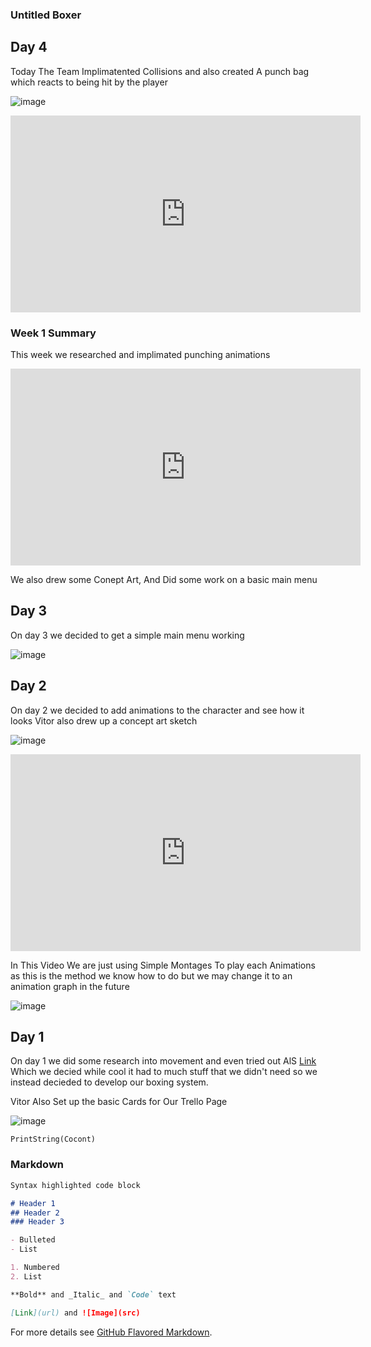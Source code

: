 ### Untitled Boxer


## Day 4
Today The Team Implimatented Collisions and also created A punch bag which reacts to being hit by the player

![image](https://user-images.githubusercontent.com/46977318/117355925-116e1600-aeab-11eb-896b-2248675ad9d8.png)

<iframe width="560" height="315" src="https://www.youtube.com/embed/GWriI_tfT10" title="YouTube video player" frameborder="0" allow="accelerometer; autoplay; clipboard-write; encrypted-media; gyroscope; picture-in-picture" allowfullscreen></iframe>

### Week 1 Summary 
This week we researched and implimated punching animations 
<iframe src="https://www.youtube.com/embed/UE_TRkOGf2c" 
    width="560" 
    height="315"
    frameborder="0" 
    allowfullscreen>
</iframe>

We also drew some Conept Art, And Did some work on a basic main menu 

## Day 3
On day 3 we decided to get a simple main menu working 

![image](https://user-images.githubusercontent.com/46977318/116902180-bc27cf80-ac32-11eb-8271-70472b36d4a7.png)



## Day 2
On day 2 we decided to add animations to the character and see how it looks Vitor also drew up a concept art sketch 

![image](https://user-images.githubusercontent.com/46977318/116742019-b5107f80-a9ee-11eb-9f5d-511d5bb926b8.png)


<iframe src="https://www.youtube.com/embed/UE_TRkOGf2c" 
    width="560" 
    height="315"
    frameborder="0" 
    allowfullscreen>
</iframe>

In This Video We are just using Simple Montages To play each Animations as this is the method we know how to do but we may change it to an animation graph in the future 

![image](https://user-images.githubusercontent.com/46977318/116744260-fce4d600-a9f1-11eb-8dc6-8437caefdb84.png)


## Day 1

On day 1 we did some research into movement and even tried out AlS [Link](https://www.unrealengine.com/marketplace/en-US/product/advanced-locomotion-system-v1) Which we decied while cool it had to much stuff that we didn't need so we instead decieded to develop our boxing system.  


Vitor Also Set up the basic Cards for Our Trello Page

![image](https://user-images.githubusercontent.com/46977318/116631999-01f04980-a94e-11eb-9978-df73fc691113.png)




`PrintString(Cocont)` 

### Markdown



```markdown
Syntax highlighted code block

# Header 1
## Header 2
### Header 3

- Bulleted
- List

1. Numbered
2. List

**Bold** and _Italic_ and `Code` text

[Link](url) and ![Image](src)
```

For more details see [GitHub Flavored Markdown](https://guides.github.com/features/mastering-markdown/).
